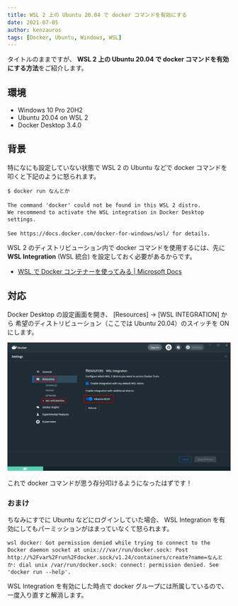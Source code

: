 ```yaml
---
title: WSL 2 上の Ubuntu 20.04 で docker コマンドを有効にする
date: 2021-07-05
author: kenzauros
tags: [Docker, Ubuntu, Windows, WSL]
---
```


タイトルのままですが、 **WSL 2 上の Ubuntu 20.04 で docker コマンドを有効にする方法**をご紹介します。

## 環境

- Windows 10 Pro 20H2
- Ubuntu 20.04 on WSL 2
- Docker Desktop 3.4.0

## 背景

特になにも設定していない状態で WSL 2 の Ubuntu などで docker コマンドを叩くと下記のように怒られます。

```
$ docker run なんとか

The command 'docker' could not be found in this WSL 2 distro.
We recommend to activate the WSL integration in Docker Desktop settings.

See https://docs.docker.com/docker-for-windows/wsl/ for details.
```

WSL 2 のディストリビューション内で docker コマンドを使用するには、先に **WSL Integration** (WSL 統合) を設定しておく必要があるからです。

- [WSL で Docker コンテナーを使ってみる | Microsoft Docs](https://docs.microsoft.com/ja-jp/windows/wsl/tutorials/wsl-containers)

## 対応

Docker Desktop の設定画面を開き、 [Resources] → [WSL INTEGRATION] から 希望のディストリビューション（ここでは Ubuntu 20.04）のスイッチを ON にします。

![WSL の Ubuntu 内で docker コマンドを有効にする](images/enable-docker-wsl-integration-on-ubuntu-1.png)

これで docker コマンドが思う存分叩けるようになったはずです！

### おまけ

ちなみにすでに Ubuntu などにログインしていた場合、 WSL Integration を有効にしてもパーミッションがはまっていなくて怒られます。

```
wsl docker: Got permission denied while trying to connect to the Docker daemon socket at unix:///var/run/docker.sock: Post http://%2Fvar%2Frun%2Fdocker.sock/v1.24/containers/create?name=なんとか: dial unix /var/run/docker.sock: connect: permission denied. See 'docker run --help'.
```

WSL Integration を有効にした時点で docker グループには所属しているので、一度入り直すと解消します。

